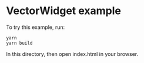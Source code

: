 # VectorWidget example

To try this example, run:

```
yarn
yarn build
```

In this directory, then open index.html in your browser.

